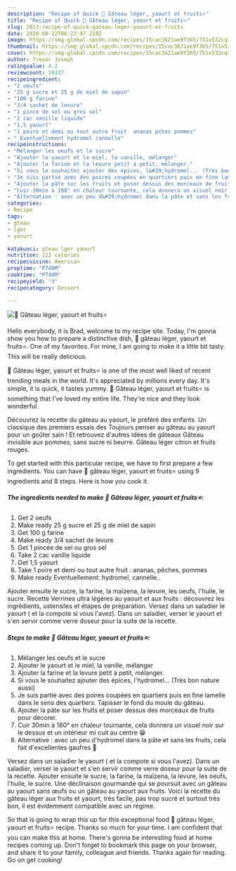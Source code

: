 ```yaml
---
description: "Recipe of Quick 🌺 Gâteau léger, yaourt et fruits⭐"
title: "Recipe of Quick 🌺 Gâteau léger, yaourt et fruits⭐"
slug: 2013-recipe-of-quick-gateau-leger-yaourt-et-fruits
date: 2020-08-22T06:23:47.218Z
image: https://img-global.cpcdn.com/recipes/15cac3621ae9f365/751x532cq70/🌺-gateau-leger-yaourt-et-fruits⭐-photo-principale-de-la-recette.jpg
thumbnail: https://img-global.cpcdn.com/recipes/15cac3621ae9f365/751x532cq70/🌺-gateau-leger-yaourt-et-fruits⭐-photo-principale-de-la-recette.jpg
cover: https://img-global.cpcdn.com/recipes/15cac3621ae9f365/751x532cq70/🌺-gateau-leger-yaourt-et-fruits⭐-photo-principale-de-la-recette.jpg
author: Trevor Joseph
ratingvalue: 4.2
reviewcount: 19337
recipeingredient:
- "2 oeufs"
- "25 g sucre et 25 g de miel de sapin"
- "100 g farine"
- "3/4 sachet de levure"
- "1 pince de sel ou gros sel"
- "2 cac vanille liquide"
- "1,5 yaourt"
- "1 poire et demi ou tout autre fruit  ananas pches pommes"
- " Eventuellement hydromel cannelle"
recipeinstructions:
- "Mélanger les oeufs et le sucre"
- "Ajouter le yaourt et le miel, la vanille, mélanger"
- "Ajouter la farine et la levure petit à petit, mélanger."
- "Si vous le souhaitez ajouter des épices, l&#39;hydromel... (Très bon nature aussi)"
- "Je suis partie avec des poires coupées en quartiers puis en fine lamelle dans le sens des quartiers. Tapisser le fond du moule du gâteau."
- "Ajouter la pâte sur les fruits et poser dessus des morceaux de fruits pour décorer."
- "Cuir 30min à 180° en chaleur tournante, cela donnera un visuel noir sur le dessus et un intérieur mi cuit au centre 😁"
- "Alternative : avec un peu d&#39;hydromel dans la pâte et sans les fruits, cela fait d&#39;excellentes gaufres 🥰"
categories:
- Recipe
tags:
- gteau
- lger
- yaourt

katakunci: gteau lger yaourt 
nutrition: 222 calories
recipecuisine: American
preptime: "PT40M"
cooktime: "PT48M"
recipeyield: "3"
recipecategory: Dessert

---
```



![🌺 Gâteau léger, yaourt et fruits⭐](https://img-global.cpcdn.com/recipes/15cac3621ae9f365/751x532cq70/🌺-gateau-leger-yaourt-et-fruits⭐-photo-principale-de-la-recette.jpg)

Hello everybody, it is Brad, welcome to my recipe site. Today, I'm gonna show you how to prepare a distinctive dish, 🌺 gâteau léger, yaourt et fruits⭐. One of my favorites. For mine, I am going to make it a little bit tasty. This will be really delicious.

🌺 Gâteau léger, yaourt et fruits⭐ is one of the most well liked of recent trending meals in the world. It's appreciated by millions every day. It's simple, it is quick, it tastes yummy. 🌺 Gâteau léger, yaourt et fruits⭐ is something that I've loved my entire life. They're nice and they look wonderful.

Découvrez la recette du gâteau au yaourt, le préféré des enfants. Un classique des premiers essais des Toujours penser au gâteau au yaourt pour un goûter sain ! Et retrouvez d&#39;autres idées de gâteaux Gâteau invisible aux pommes, sans sucre ni beurre. Gâteau léger citron et fruits rouges.


To get started with this particular recipe, we have to first prepare a few ingredients. You can have 🌺 gâteau léger, yaourt et fruits⭐ using 9 ingredients and 8 steps. Here is how you cook it.

<!--inarticleads1-->

##### The ingredients needed to make 🌺 Gâteau léger, yaourt et fruits⭐:

1. Get 2 oeufs
1. Make ready 25 g sucre et 25 g de miel de sapin
1. Get 100 g farine
1. Make ready 3/4 sachet de levure
1. Get 1 pincée de sel ou gros sel
1. Take 2 cac vanille liquide
1. Get 1,5 yaourt
1. Take 1 poire et demi ou tout autre fruit : ananas, pêches, pommes
1. Make ready  Eventuellement: hydromel, cannelle..


Ajouter ensuite le sucre, la farine, la maïzena, la levure, les oeufs, l&#39;huile, le sucre. Recette Verrines ultra légères au yaourt et aux fruits : découvrez les ingrédients, ustensiles et étapes de préparation. Versez dans un saladier le yaourt ( et la compote si vous l&#39;avez). Dans un saladier, verser le yaourt et s&#39;en servir comme verre doseur pour la suite de la recette. 

<!--inarticleads2-->

##### Steps to make 🌺 Gâteau léger, yaourt et fruits⭐:

1. Mélanger les oeufs et le sucre
1. Ajouter le yaourt et le miel, la vanille, mélanger
1. Ajouter la farine et la levure petit à petit, mélanger.
1. Si vous le souhaitez ajouter des épices, l&#39;hydromel... (Très bon nature aussi)
1. Je suis partie avec des poires coupées en quartiers puis en fine lamelle dans le sens des quartiers. Tapisser le fond du moule du gâteau.
1. Ajouter la pâte sur les fruits et poser dessus des morceaux de fruits pour décorer.
1. Cuir 30min à 180° en chaleur tournante, cela donnera un visuel noir sur le dessus et un intérieur mi cuit au centre 😁
1. Alternative : avec un peu d&#39;hydromel dans la pâte et sans les fruits, cela fait d&#39;excellentes gaufres 🥰


Versez dans un saladier le yaourt ( et la compote si vous l&#39;avez). Dans un saladier, verser le yaourt et s&#39;en servir comme verre doseur pour la suite de la recette. Ajouter ensuite le sucre, la farine, la maïzena, la levure, les oeufs, l&#39;huile, le sucre. Une déclinaison gourmande qui se poursuit avec un gâteau au yaourt sans œufs ou un gâteau au yaourt aux fruits. Voici la recette du gâteau léger aux fruits et yaourt, très facile, pas trop sucré et surtout très bon, il est évidemment compatible avec un régime. 

So that is going to wrap this up for this exceptional food 🌺 gâteau léger, yaourt et fruits⭐ recipe. Thanks so much for your time. I am confident that you can make this at home. There's gonna be interesting food at home recipes coming up. Don't forget to bookmark this page on your browser, and share it to your family, colleague and friends. Thanks again for reading. Go on get cooking!
